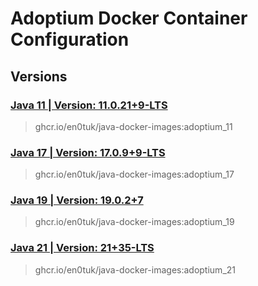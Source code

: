 # Adoptium Docker Container Configuration

## Versions

### [Java 11 | Version: 11.0.21+9-LTS](https://github.com/vovamod/java-docker-images/tree/main/Adoptium/11)
> ghcr.io/en0tuk/java-docker-images:adoptium_11

### [Java 17 | Version: 17.0.9+9-LTS](https://github.com/vovamod/java-docker-images/tree/main/Adoptium/17)
> ghcr.io/en0tuk/java-docker-images:adoptium_17

### [Java 19 | Version: 19.0.2+7](https://github.com/vovamod/java-docker-images/tree/main/Adoptium/19)
> ghcr.io/en0tuk/java-docker-images:adoptium_19

### [Java 21 | Version: 21+35-LTS](https://github.com/vovamod/java-docker-images/tree/main/Adoptium/21)
> ghcr.io/en0tuk/java-docker-images:adoptium_21
